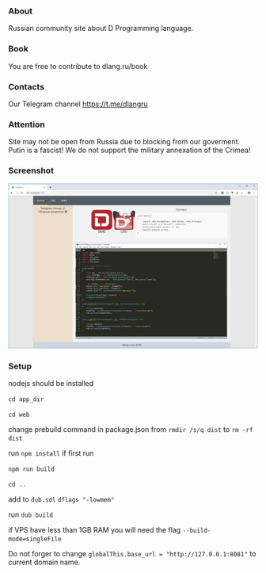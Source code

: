 ### About
Russian community site about D Programming language.

### Book

You are free to contribute to dlang.ru/book

### Contacts

Our Telegram channel https://t.me/dlangru

### Attention

Site may not be open from Russia due to blocking from our goverment.
Putin is a fascist! We do not support the military annexation of the Crimea!

### Screenshot
![Screenshot](screenshot.webp)

### Setup

nodejs should be installed 

`cd app_dir`

`cd web`

change prebuild command in package.json from `rmdir /s/q dist` to `rm -rf dist`

run `npm install` if first run

`npm run build`

`cd ..`

add to `dub.sdl`
`dflags "-lowmem"`

run 
`dub build`

if VPS have less than 1GB RAM you will need the flag `--build-mode=singleFile`

Do not forger to change `globalThis.base_url = "http://127.0.0.1:8081"` to current domain name.